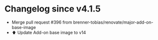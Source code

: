 # Changelog since v4.1.5
- Merge pull request #396 from brenner-tobias/renovate/major-add-on-base-image 
- ⬆️ Update Add-on base image to v14 
